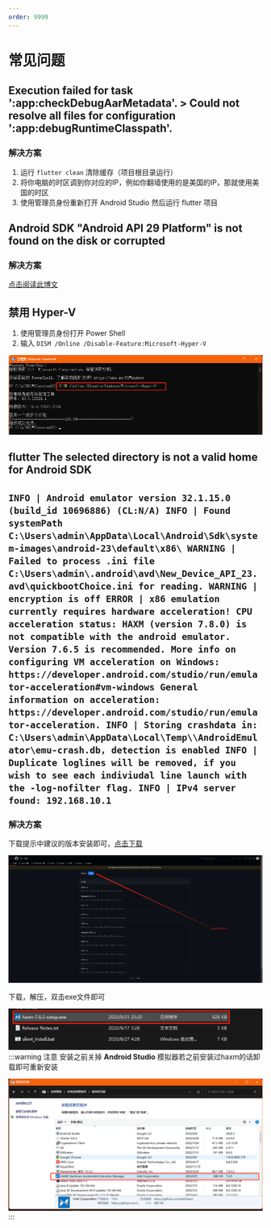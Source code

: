```yaml
---
order: 9999
---
```

# 常见问题

## Execution failed for task ':app:checkDebugAarMetadata'. > Could not resolve all files for configuration ':app:debugRuntimeClasspath'.

### 解决方案
1. 运行 `flutter clean` 清除缓存（项目根目录运行）
2. 将你电脑的时区调到你对应的IP，例如你翻墙使用的是美国的IP，那就使用美国的时区
3. 使用管理员身份重新打开 Android Studio 然后运行 flutter 项目

## Android SDK "Android API 29 Platform" is not found on the disk or corrupted

### 解决方案

[点击阅读此博文](https://www.geeksforgeeks.org/fix-sdk-tools-directory-is-missing-error-in-android-studio/)

## 禁用 Hyper-V

1. 使用管理员身份打开 Power Shell
2. 输入 `DISM /Online /Disable-Feature:Microsoft-Hyper-V`

![关闭Hyper-V](./image/10.png)

## flutter The selected directory is not a valid home for Android SDK

## `INFO | Android emulator version 32.1.15.0 (build_id 10696886) (CL:N/A) INFO | Found systemPath C:\Users\admin\AppData\Local\Android\Sdk\system-images\android-23\default\x86\ WARNING | Failed to process .ini file C:\Users\admin\.android\avd\New_Device_API_23.avd\quickbootChoice.ini for reading. WARNING | encryption is off ERROR | x86 emulation currently requires hardware acceleration! CPU acceleration status: HAXM (version 7.8.0) is not compatible with the android emulator. Version 7.6.5 is recommended. More info on configuring VM acceleration on Windows: https://developer.android.com/studio/run/emulator-acceleration#vm-windows General information on acceleration: https://developer.android.com/studio/run/emulator-acceleration. INFO | Storing crashdata in: C:\Users\admin\AppData\Local\Temp\\AndroidEmulator\emu-crash.db, detection is enabled INFO | Duplicate loglines will be removed, if you wish to see each indiviudal line launch with the -log-nofilter flag. INFO | IPv4 server found: 192.168.10.1`

### 解决方案
下载提示中建议的版本安装即可，[点击下载](https://github.com/intel/haxm/releases)

![下载haxm](./image/11.png)

下载，解压，双击exe文件即可

![安装haxm](./image/13.png)
:::warning 注意
安装之前关掉 **Android Studio** 模拟器若之前安装过haxm的话卸载即可重新安装

![卸载haxm](./image/12.png)
:::